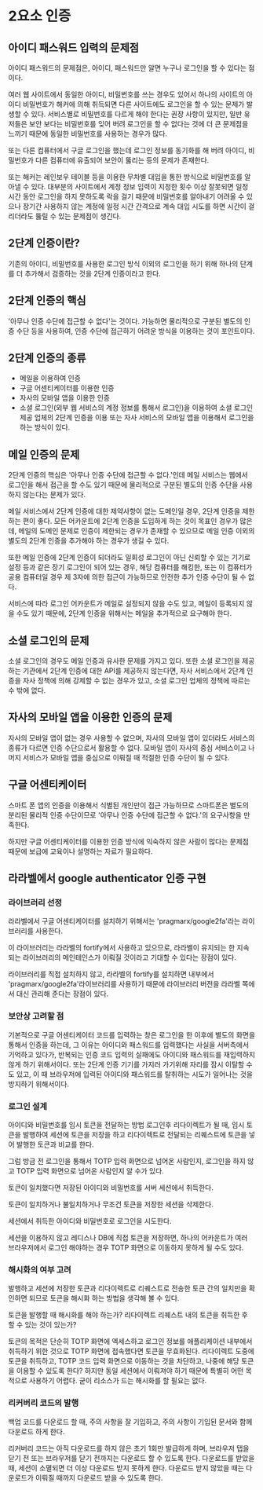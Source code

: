 # 2요소 인증

## 아이디 패스워드 입력의 문제점

아이디 패스워드의 문제점은, 아이디, 패스워드만 알면 누구나 로그인을 할 수 있다는 점이다.

여러 웹 사이트에서 동일한 아이디, 비밀번호를 쓰는 경우도 있어서 하나의 사이트의 아이디 비밀번호가 해커에 의해 취득되면 다른 사이트에도 로그인을 할 수 있는 문제가 발생할 수 있다. 서비스별로 비밀번호를 다르게 해야 한다는 권장 사항이 있지만, 일반 유저들은 보안 보다는 비밀번호를 잊어 버려 로그인을 할 수 없다는 것에 더 큰 문제점을 느끼기 때문에 동일한 비밀번호를 사용하는 경우가 많다.

또는 다른 컴퓨터에서 구글 로그인을 했는데 로그인 정보를 동기화를 해 버려 아이디, 비밀번호가 다른 컴퓨터에 유출되어 보안이 뚫리는 등의 문제가 존재한다.

또는 해커는 레인보우 테이블 등을 이용한 무차별 대입을 통한 방식으로 비밀번호를 알아낼 수 있다. 대부분의 사이트에서 계정 정보 입력이 지정한 횟수 이상 잘못되면 일정 시간 동안 로그인을 하지 못하도록 락을 걸기 때문에 비밀번호를 알아내기 어려울 수 있으나 장기간 사용하지 않는 계정에 일정 시간 간격으로 계속 대입 시도를 하면 시간이 걸리더라도 뚫릴 수 있는 문제점이 생긴다.

## 2단계 인증이란?

기존의 아이디, 비밀번호를 사용한 로그인 방식 이외의 로그인을 하기 위해 하나의 단계를 더 추가해서 검증하는 것을 2단계 인증이라고 한다.

## 2단계 인증의 핵심

'아무나 인증 수단에 접근할 수 없다'는 것이다. 가능하면 물리적으로 구분된 별도의 인증 수단 등을 사용하여, 인증 수단에 접근하기 어려운 방식을 이용하는 것이 포인트이다.

## 2단계 인증의 종류

- 메일을 이용하여 인증
- 구글 어센티케이터를 이용한 인증
- 자사의 모바일 앱을 이용한 인증
- 소셜 로그인(외부 웹 서비스의 계정 정보를 통해서 로그인)을 이용하여 소셜 로그인 제공 업체의 2단계 인증을 이용
또는 자사 서비스의 모바일 앱을 이용해서 로그인을 하는 방식이 있다.

## 메일 인증의 문제

2단계 인증의 핵심은 '아무나 인증 수단에 접근할 수 없다.'인데 메일 서비스는 웹에서 로그인을 해서 접근을 할 수도 있기 때문에 물리적으로 구분된 별도의 인증 수단을 사용하지 않는다는 문제가 있다.

메일 서비스에서 2단계 인증에 대한 제약사항이 없는 도메인일 경우, 2단계 인증을 제한하는 편이 좋다. 모든 어카운트에 2단계 인증을 도입하게 하는 것이 목표인 경우가 많은데, 메일의 도메인 문제로 인증이 제한되는 경우가 존재할 수 있으므로 메일 인증 이외의 별도의 2단계 인증을 추가해야 하는 경우가 생길 수 있다.

또한 메일 인증에 2단계 인증이 되더라도 일회성 로그인이 아닌 신뢰할 수 있는 기기로 설정 등과 같은 장기 로그인이 되어 있는 경우, 해당 컴퓨터를 해킹한, 또는 이 컴퓨터가 공용 컴퓨터일 경우 제 3자에 의한 접근이 가능하므로 안전한 추가 인증 수단이 될 수 없다.

서비스에 따라 로그인 어카운트가 메일로 설정되지 않을 수도 있고, 메일이 등록되지 않을 수도 있기 때문에, 2단계 인증을 위해서는 메일을 추가적으로 요구해야 한다.

## 소셜 로그인의 문제

소셜 로그인의 경우도 메일 인증과 유사한 문제를 가지고 있다. 또한 소셜 로그인을 제공하는 기관에서 2단계 인증에 대한 API를 제공하지 않는다면, 자사 서비스에서 2단계 인증을 자사 정책에 의해 강제할 수 없는 경우가 있고, 소셜 로그인 업체의 정책에 따르는 수 밖에 없다.

## 자사의 모바일 앱을 이용한 인증의 문제

자사의 모바일 앱이 없는 경우 사용할 수 없으며, 자사의 모바일 앱이 있더라도 서비스의 종류가 다르면 인증 수단으로서 활용할 수 없다. 모바일 앱이 자사의 중심 서비스이고 나머지 서비스가 모바일 앱을 중심으로 이뤄질 때 적절한 인증 수단이 될 수 있다.

## 구글 어센티케이터

스마트 폰 앱의 인증을 이용해서 식별된 개인만이 접근 가능하므로 스마트폰은 별도의 분리된 물리적 인증 수단이므로 '아무나 인증 수단에 접근할 수 없다.'의 요구사항을 만족한다.

하지만 구글 어센티케이터를 이용한 인증 방식에 익숙하지 않은 사람이 많다는 문제점 때문에 보급에 교육이나 설명하는 자료가 필요하다.

## 라라벨에서 google authenticator 인증 구현

### 라이브러리 선정

라라벨에서 구글 어센티케이터를 설치하기 위해서는 'pragmarx/google2fa'라는 라이브러리를 사용한다.

이 라이브러리는 라라벨의 fortify에서 사용하고 있으므로, 라라벨이 유지되는 한 지속되는 라이브러리의 메인테인스가 이뤄질 것이라고 기대할 수 있다는 장점이 있다.

라이브러리를 직접 설치하지 않고, 라라벨의 fortify를 설치하면 내부에서 'pragmarx/google2fa'라이브러리를 사용하기 때문에 라이브러리 버전을 라라벨 쪽에서 대신 관리해 준다는 장점이 있다.

### 보안상 고려할 점

기본적으로 구글 어센티케이터 코드를 입력하는 창은 로그인을 한 이후에 별도의 화면을 통해서 인증을 하는데, 그 이유는 아이디와 패스워드를 입력했다는 사실을 서버측에서 기억하고 있다가, 반복되는 인증 코드 입력의 실패에도 아이디와 패스워드를 재입력하지 않게 하기 위해서이다. 또는 2단계 인증 기기를 가지러 가기위해 자리를 잠시 이탈할 수도 있고, 이 때 브라우저에 입력된 아이디와 패스워드를 탈취하는 시도가 일어나는 것을 방지하기 위해서이다.

### 로그인 설계

아이디와 비밀번호를 임시 토큰을 전달하는 방법 로그인후 리다이렉트가 될 때, 임시 토큰을 발행하여 세션에 토큰을 저장을 하고 리다이렉트로 전달되는 리퀘스트에 토큰을 넣어 발행한 토큰과 비교를 한다.

그럼 방금 전 로그인을 통해서 TOTP 입력 화면으로 넘어온 사람인지, 로그인을 하지 않고 TOTP 입력 화면으로 넘어온 사람인지 알 수가 있다.

토큰이 일치했다면 저장된 아이디와 비밀번호를 서버 세션에서 취득한다.

토큰이 일치하거나 불일치하거나 무조건 토큰을 저장한 세션을 삭제한다.

세션에서 취득한 아이디와 비밀번호로 로그인을 시도한다.

세션을 이용하지 않고 레디스나 DB에 직접 토큰을 저장하면, 하나의 어카운트가 여러 브라우저에서 로그인 해야하는 경우 TOTP 화면으로 이동하지 못하게 될 수도 있다.

### 해시화의 여부 고려

발행하고 세션에 저장한 토큰과 리다이렉트로 리퀘스트로 전송한 토큰 간의 일치만을 확인하면 되므로 토큰을 해시화 하는 방법을 생각해 볼 수 있다. 

토큰을 발행할 때 해시화를 해야 하는가? 리다이렉트 리퀘스트 내의 토큰을 취득한 후 할 수 있는 것이 있는가? 

토큰의 목적은 단순히 TOTP 화면에 엑세스하고 로그인 정보를 애플리케이션 내부에서 취득하기 위한 것으로 TOTP 화면에 접속했다면 토큰을 무효화된다. 리다이렉트 도중에 토큰을 취득하고, TOTP 코드 입력 화면으로 이동하는 것을 차단하고, 나중에 해당 토큰을 이용할 수 있도록 한다? 하지만 동일 세션에서 이뤄져야 하기 때문에 특별히 어떤 목적으로 사용하기 어렵다. 굳이 리소스가 드는 해시화를 할 필요는 없다.

### 리커버리 코드의 발행

백업 코드를 다운로드 할 때, 주의 사항을 잘 기입하고, 주의 사항이 기입된 문서와 함께 다운로드 하게 한다.

리커버리 코드는 아직 다운로드를 하지 않은 초기 1회만 발급하게 하며, 브라우저 탭을 닫기 전 또는 브라우저를 닫기 전까지는 다운로드 할 수 있도록 한다. 다운로드를 받았을 때, 세션이 소멸되면 더 이상 다운로드 받지 못하게 한다. 다운로드 받지 않았을 때는 다운로드가 이뤄질 때까지 다운로드 받을 수 있도록 한다.
